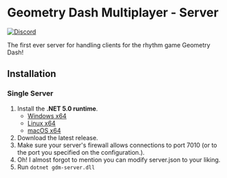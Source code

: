 
# Geometry Dash Multiplayer - Server  
[![Discord](https://img.shields.io/badge/Discord-chat-blue?style=flat-square)](https://discord.gg/gdm)

The first ever server for handling clients for the rhythm game Geometry Dash!

## Installation
### Single Server  

1. Install the **.NET 5.0 runtime**.
    - [Windows x64](https://dotnet.microsoft.com/download/dotnet/thank-you/runtime-5.0.7-windows-x64-installer)
    - [Linux x64](https://docs.microsoft.com/en-us/dotnet/core/install/linux)
    - [macOS x64](https://dotnet.microsoft.com/download/dotnet/thank-you/runtime-5.0.7-macos-x64-installer)
2. Download the latest release.
3. Make sure your server's firewall allows connections to port 7010 (or to the port you specified on the configuration.).
4. Oh! I almost forgot to mention you can modify server.json to your liking.
5. Run ```dotnet gdm-server.dll```